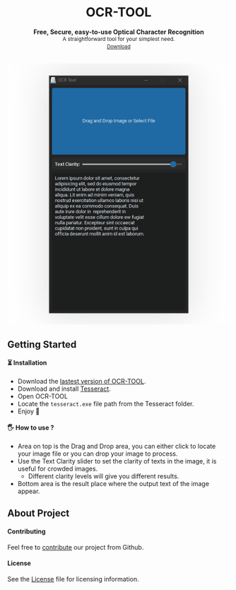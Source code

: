 <h1 align="center">OCR-TOOL</h1>
<div style="text-align:center">
    <div style="font-weight:bold">Free, Secure, easy-to-use Optical Character Recognition</div>
    <div style="font-size:0.85em">A straightforward tool for your simplest need.</div>
    <a href="github.com/furkansancu/ocr-tool/releases/latest" style="font-size:0.8em">Download</a>
</div>
<br/>

<p align="center"> <img src="./tool.png"> </p>

## Getting Started
#### ⏳ Installation

- Download the <a href="https://github.com/furkansancu/ocr-tool/tags">lastest version of OCR-TOOL</a>.
- Download and install <a href="https://github.com/UB-Mannheim/tesseract/wiki">Tesseract</a>.
- Open OCR-TOOL
- Locate the `tesseract.exe` file path from the Tesseract folder.
- Enjoy 🎉

#### 🖐 How to use ?
- Area on top is the Drag and Drop area, you can either click to locate your image file or you can drop your image to process.
- Use the Text Clarity slider to set the clarity of texts in the image, it is useful for crowded images.
    - Different clarity levels will give you different results. 
- Bottom area is the result place where the output text of the image appear.

## About Project

#### Contributing
Feel free to [contribute](https://github.com/furkansancu/ocr-tool/pulls) our project from Github.

#### License
See the [License](./LICENSE) file for licensing information.
